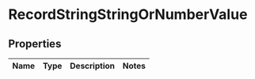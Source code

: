 

# RecordStringStringOrNumberValue


## Properties

| Name | Type | Description | Notes |
|------------ | ------------- | ------------- | -------------|




